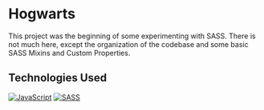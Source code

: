 # Hogwarts

This project was the beginning of some experimenting with SASS. There is not much here, except the organization of the codebase and some basic SASS Mixins and Custom Properties.

## Technologies Used
[![JavaScript](https://img.shields.io/badge/-JavaScript-2c9fcc?style=flat-square)](#) [![SASS](https://img.shields.io/badge/-SASS-2c9fcc?style=flat-square)](#)
